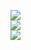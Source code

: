 
![](https://github-readme-stats.vercel.app/api?username=achtcyl&theme=catppuccin_mocha&hide_border=false&include_all_commits=true&count_private=true)<br/>
![](https://nirzak-streak-stats.vercel.app/?user=achtcyl&theme=catppuccin_mocha&hide_border=false)<br/>
![](https://github-readme-stats.vercel.app/api/top-langs/?username=achtcyl&theme=catppuccin_mocha&hide_border=false&include_all_commits=true&count_private=true&layout=compact)
<!-- Proudly created with GPRM ( https://gprm.itsvg.in ) -->

